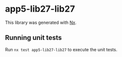# app5-lib27-lib27

This library was generated with [Nx](https://nx.dev).

## Running unit tests

Run `nx test app5-lib27-lib27` to execute the unit tests.
